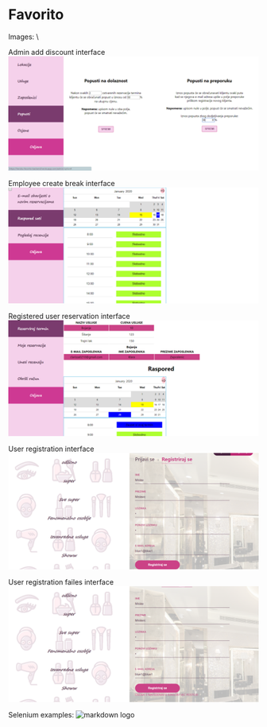 # Favorito

Images: \

Admin add discount interface
![markdown logo](images/AdminAddDiscount_interface.png "image1")

Employee create break interface
![markdown logo](images/EmployeeCreateBreak_interface.png "image2")

Registered user reservation interface
![markdown logo](images/RegisteredUserReservation_interface.png "image3")

User registration interface
![markdown logo](images/UserRegistration_interface.png "image4")

User registration failes interface
![markdown logo](images/UserRegistratonFailed_interface.png "image5")

Selenium examples:
![markdown logo](images/UserRegistrationFailed_selenium.png "image6")
